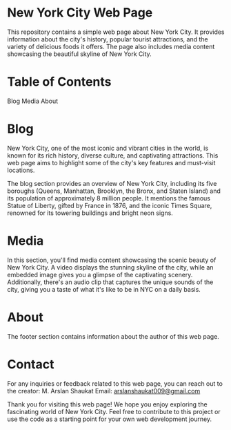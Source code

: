# New York City Web Page
This repository contains a simple web page about New York City. It provides information about the city's history, popular tourist attractions, and the variety of delicious foods it offers. The page also includes media content showcasing the beautiful skyline of New York City.

# Table of Contents
Blog
Media
About

# Blog
New York City, one of the most iconic and vibrant cities in the world, is known for its rich history, diverse culture, and captivating attractions. This web page aims to highlight some of the city's key features and must-visit locations.

The blog section provides an overview of New York City, including its five boroughs (Queens, Manhattan, Brooklyn, the Bronx, and Staten Island) and its population of approximately 8 million people. It mentions the famous Statue of Liberty, gifted by France in 1876, and the iconic Times Square, renowned for its towering buildings and bright neon signs.

# Media
In this section, you'll find media content showcasing the scenic beauty of New York City. A video displays the stunning skyline of the city, while an embedded image gives you a glimpse of the captivating scenery. Additionally, there's an audio clip that captures the unique sounds of the city, giving you a taste of what it's like to be in NYC on a daily basis.

# About
The footer section contains information about the author of this web page.

# Contact
For any inquiries or feedback related to this web page, you can reach out to the creator:
M. Arslan Shaukat
Email: arslanshaukat009@gmail.com

Thank you for visiting this web page! We hope you enjoy exploring the fascinating world of New York City. Feel free to contribute to this project or use the code as a starting point for your own web development journey.
